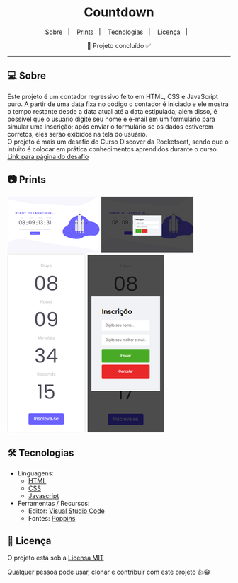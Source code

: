 <h1 align='center'>Countdown</h1>

<p align="center">
  <a href="#-sobre">Sobre</a>&nbsp;&nbsp;&nbsp;|&nbsp;&nbsp;&nbsp;
  <a href="#-prints">Prints</a>&nbsp;&nbsp;&nbsp;|&nbsp;&nbsp;&nbsp;
  <a href="#-tecnologias">Tecnologias</a>&nbsp;&nbsp;&nbsp;|&nbsp;&nbsp;&nbsp;
  <a href="#-licença">Licença</a>&nbsp;&nbsp;&nbsp;|&nbsp;&nbsp;&nbsp;
</p>

<p align='center'>🚀 Projeto concluído ✅</p>

<hr/>

## 💻 Sobre

Este projeto é um contador regressivo feito em HTML, CSS e JavaScript puro. A partir de uma data fixa no código o contador é iniciado e ele mostra o tempo restante desde a data atual até a data estipulada; além disso, é possível que o usuário digite seu nome e e-mail em um formulário para simular uma inscrição; após enviar o formulário se os dados estiverem corretos, eles serão exibidos na tela do usuário.  
O projeto é mais um desafio do Curso Discover da Rocketseat, sendo que o intuito é colocar em prática conhecimentos aprendidos durante o curso. [Link para página do desafio](https://efficient-sloth-d85.notion.site/Desafio-Countdown-4572ce6f5c91469abe0171f454a13e3f) 


## 📷 Prints

![img](./assets/images/screenshots/desktop1.png) ![img](./assets/images/screenshots/desktop2b.png)
![img](./assets/images/screenshots/mobile2.png) ![img](./assets/images/screenshots/mobile3.png)


## 🛠 Tecnologias

- Linguagens: 
    - [HTML](https://developer.mozilla.org/pt-BR/docs/Web/HTML) 
    - [CSS](https://developer.mozilla.org/pt-BR/docs/Web/CSS)
    - [Javascript](https://www.javascript.com/)
- Ferramentas / Recursos: 
    - Editor: [Visual Studio Code](https://code.visualstudio.com/)
    - Fontes: [Poppins](https://fonts.google.com/specimen/Poppins?query=Poppins)


## 📝 Licença 

O projeto está sob a [Licensa MIT](./LICENSE) 

Qualquer pessoa pode usar, clonar e contribuir com este projeto 👍😁 


